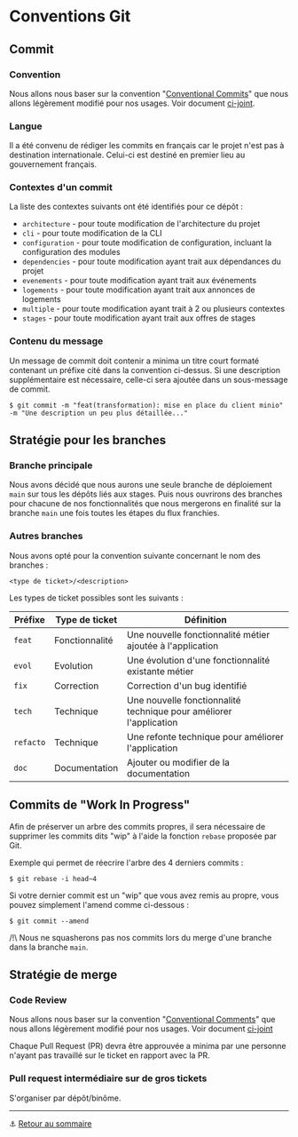 # Conventions Git

## Commit

### Convention

Nous allons nous baser sur la convention "[Conventional Commits](https://www.conventionalcommits.org/en/v1.0.0/)" que
nous allons légèrement modifié pour nos usages. Voir document [ci-joint](docs/conventions/convention-commit.mdon-commit.md).

### Langue

Il a été convenu de rédiger les commits en français car le projet n'est pas à destination internationale.
Celui-ci est destiné en premier lieu au gouvernement français.

### Contextes d'un commit

La liste des contextes suivants ont été identifiés pour ce dépôt :

+ `architecture` - pour toute modification de l'architecture du projet
+ `cli` - pour toute modification de la CLI
+ `configuration` - pour toute modification de configuration, incluant la configuration des modules
+ `dependencies` - pour toute modification ayant trait aux dépendances du projet
+ `evenements` - pour toute modification ayant trait aux événements
+ `logements` - pour toute modification ayant trait aux annonces de logements
+ `multiple` - pour toute modification ayant trait à 2 ou plusieurs contextes
+ `stages` - pour toute modification ayant trait aux offres de stages

### Contenu du message

Un message de commit doit contenir a minima un titre court formaté contenant un préfixe cité dans la convention
ci-dessus. Si une description supplémentaire est nécessaire, celle-ci sera ajoutée dans un sous-message de commit.

```shell
$ git commit -m "feat(transformation): mise en place du client minio" -m "Une description un peu plus détaillée..."
```

## Stratégie pour les branches

### Branche principale

Nous avons décidé que nous aurons une seule branche de déploiement `main` sur tous les dépôts liés aux stages. Puis nous
ouvrirons des branches pour chacune de nos fonctionnalités que nous mergerons en finalité sur la branche `main` une fois
toutes les étapes du flux franchies. 

### Autres branches

Nous avons opté pour la convention suivante concernant le nom des branches :

`<type de ticket>/<description>`

Les types de ticket possibles sont les suivants :

| Préfixe   | Type de ticket  | Définition                                                         | 
|-----------|-----------------|--------------------------------------------------------------------|
| `feat`    | Fonctionnalité  | Une nouvelle fonctionnalité métier ajoutée à l'application         |
| `evol`    | Evolution       | Une évolution d'une fonctionnalité existante métier                |
| `fix`     | Correction      | Correction d'un bug identifié                                      |
| `tech`    | Technique       | Une nouvelle fonctionnalité technique pour améliorer l'application |
| `refacto` | Technique       | Une refonte technique pour améliorer l'application                 |
| `doc`     | Documentation   | Ajouter ou modifier de la documentation                            |

## Commits de "Work In Progress"

Afin de préserver un arbre des commits propres, il sera nécessaire de supprimer les commits dits "wip" à l'aide la
fonction `rebase` proposée par Git.

Exemple qui permet de réecrire l'arbre des 4 derniers commits :

```shell
$ git rebase -i head~4
```

Si votre dernier commit est un "wip" que vous avez remis au propre, vous pouvez simplement l'amend comme ci-dessous :

```shell
$ git commit --amend
```

/!\ Nous ne squasherons pas nos commits lors du merge d'une branche dans la branche `main`.

## Stratégie de merge

### Code Review

Nous allons nous baser sur la convention "[Conventional Comments](https://conventionalcomments.org/)" que
nous allons légèrement modifié pour nos usages. Voir document [ci-joint](docs/conventions/convention-comment.mdn-comment.md)

Chaque Pull Request (PR) devra être approuvée a minima par une personne n'ayant pas travaillé sur le ticket en rapport
avec la PR.

### Pull request intermédiaire sur de gros tickets

S'organiser par dépôt/binôme.

---

⚓  ︎[Retour au sommaire](CONTRIBUTING.md)
